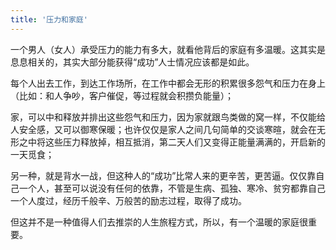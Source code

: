```yaml
---
title: '压力和家庭'
---
```

一个男人（女人）承受压力的能力有多大，就看他背后的家庭有多温暖。这其实是息息相关的，其实大部分能获得“成功”人士情况应该都是如此。

每个人出去工作，到达工作场所，在工作中都会无形的积累很多怨气和压力在身上（比如：和人争吵，客户催促，等过程就会积攒负能量）；

家，可以中和释放并排出这些怨气和压力，因为家就跟鸟类做的窝一样，不仅能给人安全感，又可以御寒保暖；也许仅仅是家人之间几句简单的交谈寒暄，就会在无形之中将这些压力释放掉，相互抵消，第二天人们又变得正能量满满的，开启新的一天觅食；

另一种，就是背水一战，但这种人的“成功”比常人来的更辛苦，更苦逼。仅仅靠自己一个人，甚至可以说没有任何的依靠，不管是生病、孤独、寒冷、贫穷都靠自己一个人度过，经历千般辛、万般苦的励志过程，取得了成功。

但这并不是一种值得人们去推崇的人生旅程方式，所以，有一个温暖的家庭很重要。  
